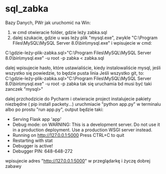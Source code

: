# sql_zabka
Bazy Danych, PWr
jak uruchomić na Win:
1. w cmd otwieracie folder, gdzie leży zabka.sql
2. dalej szukacie, gdzie u was leży plik "mysql.exe", zwykle "C:\Program Files\MySQL\MySQL Server 8.0\bin\mysql.exe" i wpisujecie w cmd:

C:\gdzie-leży-plik-zabka.sql>"C:\Program Files\MySQL\MySQL Server 8.0\bin\mysql.exe" -u root -p zabka < zabka.sql

dalej wpisujecie hasło, które ustawialiście, kiedy instalowaliście mysql, jeśli wszystko się powiedzie, to będzie pusta linia
Jeśli wszystko git, to:
C:\gdzie-leży-plik-zabka.sql>"C:\Program Files\MySQL\MySQL Server 8.0\bin\mysql.exe" -u root -p zabka
tak się uruchamia bd
musi być taki zanczek "mysql>"

dalej przchodzicie do Pycharm i otwieracie project
instalujecie pakiety niezbędne ( pip install packety...) 
uruchmiacie "python app.py" w terminalu albo po prostu "run app.py", output będzie taki:
 * Serving Flask app 'app'
 * Debug mode: on
WARNING: This is a development server. Do not use it in a production deployment. Use a production WSGI server instead.
 * Running on http://127.0.0.1:5000
Press CTRL+C to quit
 * Restarting with stat
 * Debugger is active!
 * Debugger PIN: 648-648-272

wpisujecie adres "http://127.0.0.1:5000" w przeglądarkę i życzę dobrej zabawy
